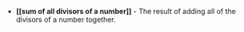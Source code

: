 - **[[sum of all divisors of a number]]** - The result of adding all of the divisors of a number together.  